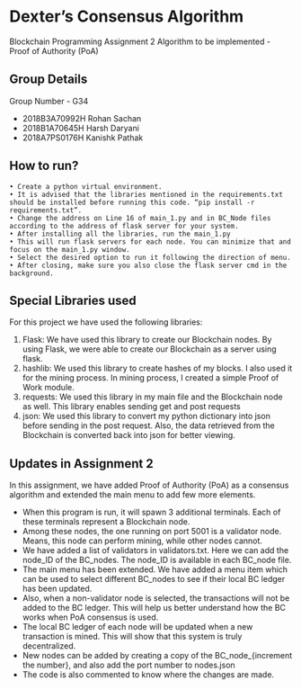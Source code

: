 # Dexter’s Consensus Algorithm

Blockchain Programming Assignment 2
Algorithm to be implemented - Proof of Authority (PoA)

## Group Details

Group Number - G34	
- 2018B3A70992H	Rohan Sachan
- 2018B1A70645H	Harsh Daryani
- 2018A7PS0176H	Kanishk Pathak

## How to run?

    • Create a python virtual environment.
    • It is advised that the libraries mentioned in the requirements.txt should be installed before running this code. “pip install -r requirements.txt”.
    • Change the address on Line 16 of main_1.py and in BC_Node files according to the address of flask server for your system.
    • After installing all the libraries, run the main_1.py
    • This will run flask servers for each node. You can minimize that and focus on the main_1.py window.
    • Select the desired option to run it following the direction of menu.
    • After closing, make sure you also close the flask server cmd in the background.
    
## Special Libraries used
For this project we have used the following libraries:

1. Flask:
We have used this library to create our Blockchain nodes. By using Flask, we were able to create our Blockchain as a server using flask.
2. hashlib:
We used this library to create hashes of my blocks. I also used it for the mining process. In mining process, I created a simple Proof of Work module.
3. requests:
We used this library in my main file and the Blockchain node as well. This library enables sending get and post requests
4. json:
We used this library to convert my python dictionary into json before sending in the post request. Also, the data retrieved from the Blockchain is converted back into json for better viewing.

## Updates in Assignment 2
In this assignment, we have added Proof of Authority (PoA) as a consensus algorithm and extended the main menu to add few more elements.

-	When this program is run, it will spawn 3 additional terminals. Each of these terminals represent a Blockchain node.
-	Among these nodes, the one running on port 5001 is a validator node. Means, this node can perform mining, while other nodes cannot.
-	We have added a list of validators in validators.txt. Here we can add the node_ID of the BC_nodes. The node_ID is available in each BC_node file.
-	The main menu has been extended. We have added a menu item which can be used to select different BC_nodes to see if their local BC ledger has been updated.
-	Also, when a non-validator node is selected, the transactions will not be added to the BC ledger. This will help us better understand how the BC works when PoA consensus is used.
-	The local BC ledger of each node will be updated when a new transaction is mined. This will show that this system is truly decentralized. 
-	New nodes can be added by creating a copy of the BC_node_{increment the number}, and also add the port number to nodes.json
-	The code is also commented to know where the changes are made.
